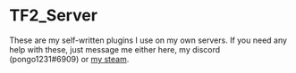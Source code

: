# TF2_Server

These are my self-written plugins I use on my own servers.
If you need any help with these, just message me either here, my discord (pongo1231#6909) or [my steam](http://steamcommunity.com/id/pongo1231).
